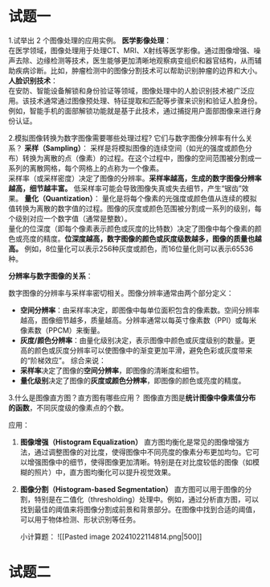 # 试题一
 1.试举出 2 个图像处理的应用实例。
**医学影像处理**：  
在医学领域，图像处理用于处理CT、MRI、X射线等医学影像。通过图像增强、噪声去除、边缘检测等技术，医生能够更加清晰地观察病变组织和器官结构，从而辅助疾病诊断。比如，肿瘤检测中的图像分割技术可以帮助识别肿瘤的边界和大小。
**人脸识别技术**：  
在安防、智能设备解锁和身份验证等领域，图像处理中的人脸识别技术被广泛应用。该技术通常通过图像预处理、特征提取和匹配等步骤来识别和验证人脸身份。例如，智能手机的面部解锁功能就是基于此技术，通过捕捉用户面部图像来进行身份认证。

 2.模拟图像转换为数字图像需要哪些处理过程? 它们与数字图像分辨率有什么关系？
**采样（Sampling）**：
采样是将模拟图像的连续空间（如光的强度或颜色分布）转换为离散的点（像素）的过程。在这个过程中，图像的空间范围被分割成一系列的离散网格，每个网格上的点称为一个像素。  
采样率（或采样密度）决定了图像的分辨率。**采样率越高，生成的数字图像分辨率越高，细节越丰富。** 低采样率可能会导致图像失真或失去细节，产生“锯齿”效果。
 **量化（Quantization）**：
量化是将每个像素的光强度或颜色值从连续的模拟值转换为离散的数字值的过程。图像的灰度或颜色范围被分割成一系列的级别，每个级别对应一个数字值（通常是整数）。  
量化的位深度（即每个像素表示颜色或灰度的比特数）决定了图像中每个像素的颜色或亮度的精度。**位深度越高，数字图像的颜色或灰度级数越多，图像的质量也越高。** 例如，8位量化可以表示256种灰度或颜色，而16位量化则可以表示65536种。

**分辨率与数字图像的关系**：

数字图像的分辨率与采样率密切相关。图像分辨率通常由两个部分定义：

- **空间分辨率**：由采样率决定，即图像中每单位面积包含的像素数。空间分辨率越高，图像细节越多，质量越高。分辨率通常以每英寸像素数（PPI）或每米像素数（PPCM）来衡量。
- **灰度/颜色分辨率**：由量化级别决定，表示图像中颜色或灰度级别的数量。更高的颜色或灰度分辨率可以使图像中的渐变更加平滑，避免色彩或灰度带来的“阶梯效应”。
 综合来说：
- **采样率**决定了图像的**空间分辨率**，即图像的清晰度和细节。
- **量化级别**决定了图像的**灰度或颜色分辨率**，即图像的颜色或亮度的精度。


3.什么是图像直方图？直方图有哪些应用？
图像直方图是**统计图像中像素值分布的函数**，不同灰度级的像素点的个数。

应用：
1. **图像增强（Histogram Equalization）**
      直方图均衡化是常见的图像增强方法，通过调整图像的对比度，使得图像中不同亮度的像素分布更加均匀。它可以增强图像中的细节，使得图像更加清晰。特别是在对比度较低的图像（如模糊的照片）中，直方图均衡化可以提升视觉效果。
2. **图像分割（Histogram-based Segmentation）**
      直方图可以用于图像的分割，特别是在二值化（thresholding）处理中。例如，通过分析直方图，可以找到最佳的阈值来将图像分割成前景和背景部分。在图像中找到合适的阈值，可以用于物体检测、形状识别等任务。

     小计算题：
![[Pasted image 20241022114814.png|500]]

# 试题二

